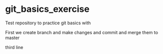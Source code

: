 # git_basics_exercise
Test repository to practice git basics with

First we create branch and make changes and commit and merge them to master

third line